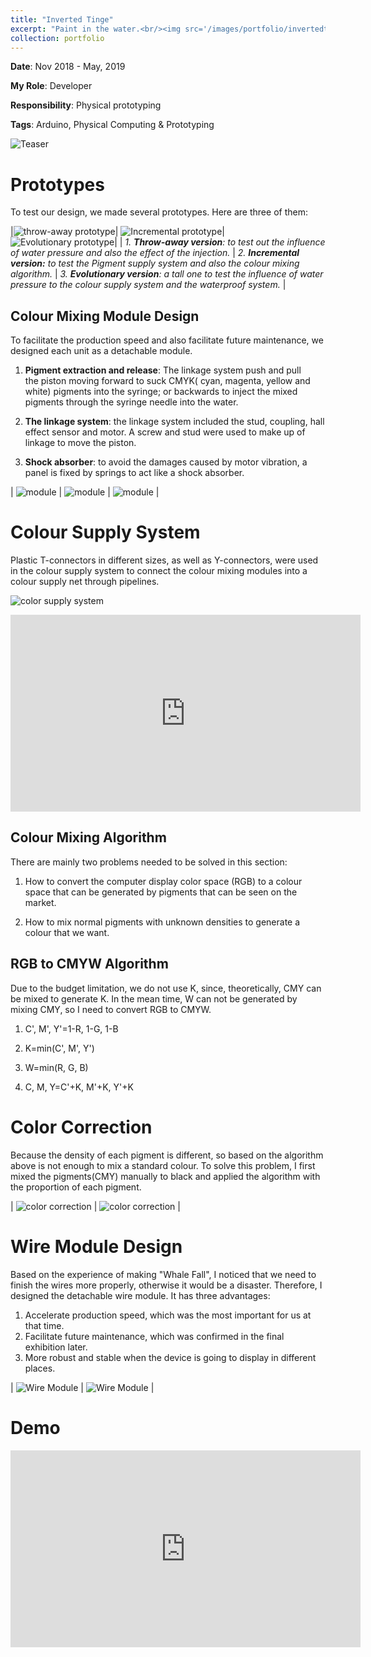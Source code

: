 ```yaml
---
title: "Inverted Tinge"
excerpt: "Paint in the water.<br/><img src='/images/portfolio/invertedtinge/it_cover.jpeg'>"
collection: portfolio
---
```


**Date**: Nov 2018 - May, 2019

**My Role**: Developer

**Responsibility**: Physical prototyping

**Tags**: Arduino, Physical Computing & Prototyping

![Teaser](/images/portfolio/invertedtinge/it_teaser.jpeg)

# **Prototypes**

To test our design, we made several prototypes. Here are three of them:

|![throw-away prototype](/images/portfolio/invertedtinge/it_prototype1.png)| ![Incremental prototype](/images/portfolio/invertedtinge/it_prototype2.png)| ![Evolutionary prototype](/images/portfolio/invertedtinge/it_prototype3.png)|
| *1. **Throw-away version**: to test out the influence of water pressure and also the effect of the injection.* | *2. **Incremental version:** to test the Pigment supply system and also the colour mixing algorithm.* | *3. **Evolutionary version**: a tall one to test the influence of water pressure to the colour supply system and the waterproof system.* |

## **Colour Mixing Module Design**

To facilitate the production speed and also facilitate future maintenance, we designed each unit as a detachable module.

1. **Pigment extraction and release**: The linkage system push and pull the piston moving forward to suck CMYK( cyan, magenta, yellow and white) pigments into the syringe; or backwards to inject the mixed pigments through the syringe needle into the water.

2. **The linkage system**: the linkage system included the stud, coupling, hall effect sensor and motor. A screw and stud were used to make up of linkage to move the piston.

3. **Shock absorber**: to avoid the damages caused by motor vibration, a panel is fixed by springs to act like a shock absorber.

| ![module](/images/portfolio/invertedtinge/it_module1.png) | ![module](/images/portfolio/invertedtinge/it_module2.png) | ![module](/images/portfolio/invertedtinge/it_module3.png) |

# **Colour Supply System**

Plastic T-connectors in different sizes, as well as Y-connectors, were used in the colour supply system to connect the colour mixing modules into a colour supply net through pipelines.

![color supply system](/images/portfolio/invertedtinge/it_colorsupply1.png)

<iframe width="560" height="315" src="https://www.youtube.com/embed/7uOCZ9BqnfQ" title="YouTube video player" frameborder="0" allow="accelerometer; autoplay; clipboard-write; encrypted-media; gyroscope; picture-in-picture" allowfullscreen></iframe>

## **Colour Mixing Algorithm**

There are mainly two problems needed to be solved in this section:

1. How to convert the computer display color space (RGB) to a colour space that can be generated by pigments that can be seen on the market.

2. How to mix normal pigments with unknown densities to generate a colour that we want.

## **RGB to CMYW Algorithm**

Due to the budget limitation, we do not use K, since, theoretically, CMY can be mixed to generate K. In the mean time, W can not be generated by mixing CMY, so I need to convert RGB to CMYW.

1. C', M', Y'=1-R, 1-G, 1-B

2. K=min(C', M', Y')

3. W=min(R, G, B)

4. C, M, Y=C'+K, M'+K, Y'+K

# **Color Correction**

Because the density of each pigment is different, so based on the algorithm above is not enough to mix a standard colour. To solve this problem, I first mixed the pigments(CMY) manually to black and applied the algorithm with the proportion of each pigment.

| ![color correction](/images/portfolio/invertedtinge/it_color1.png) |  ![color correction](/images/portfolio/invertedtinge/it_color2.png)  |

# **Wire Module Design**

Based on the experience of making "Whale Fall", I noticed that we need to finish the wires more properly, otherwise it would be a disaster. Therefore, I designed the detachable wire module. It has three advantages:

1. Accelerate production speed, which was the most important for us at that time.
2. Facilitate future maintenance, which was confirmed in the final exhibition later.
3. More robust and stable when the device is going to display in different places.

| ![Wire Module](/images/portfolio/invertedtinge/it_wire1.png) |  ![Wire Module](/images/portfolio/invertedtinge/it_wire2.png)  |

# Demo
<iframe width="560" height="315" src="https://www.youtube.com/embed/wZ2kF5PmpBs" title="YouTube video player" frameborder="0" allow="accelerometer; autoplay; clipboard-write; encrypted-media; gyroscope; picture-in-picture" allowfullscreen></iframe>
